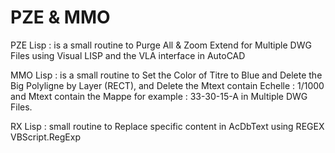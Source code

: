 # PZE & MMO
PZE Lisp : is a small routine to Purge All & Zoom Extend for Multiple DWG Files
using Visual LISP and the VLA interface in AutoCAD

MMO Lisp : is a small routine to Set the Color of Titre to Blue and Delete the Big
Polyligne by Layer (RECT), and Delete the Mtext contain Echelle : 1/1000
and Mtext contain the Mappe for example : 33-30-15-A in Multiple DWG Files.

RX Lisp : small routine to Replace specific content in AcDbText
using REGEX VBScript.RegExp
